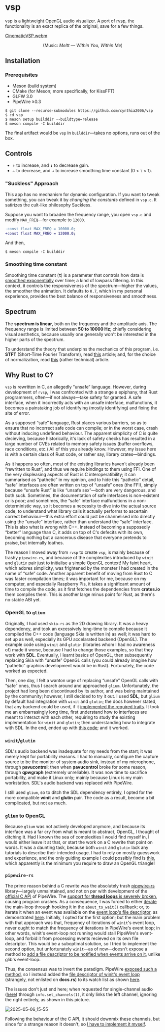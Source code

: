 # vsp

vsp is a lightweight OpenGL audio visualizer. A port of [rvsp](https://github.com/cynthia2006/rvsp), the functionality is an exact replica of the original, save for a few things. 

[CinematicVSP.webm](https://github.com/user-attachments/assets/c3e6a155-3f7c-4178-bced-53face6879ce)

<div align="center">(Music: <i>Meltt — Within You, Within Me</i>)</div> 

## Installation

### Prerequisites

- Meson (build system)
- CMake (for Meson; more specifically, for KissFFT)
- GLFW 3.0
- PipeWire ≥0.3

```
$ git clone --recurse-submodules https://github.com/cynthia2006/vsp
$ cd vsp
$ meson setup builddir --buildtype=release
$ meson compile -C builddir
```

The final artifact would be `vsp` in `builddir`—takes no options, runs out of the box.

## Controls

- <kbd>↑</kbd> to increase, and <kbd>↓</kbd> to decrease gain.
- <kbd>←</kbd> to decrease, and <kbd>→</kbd> to increase smoothing time constant (0 < τ < 1).


### "Suckless" Approach

This app has no mechanism for dynamic configuration. If you want to tweak something, you can tweak it by *changing the constants* defined in `vsp.c`. It satirizes the cult-like philosophy Suckless.

Suppose you want to broaden the frequency range, you open `vsp.c` and modify `MAX_FREQ`—for example to `12000`.

```diff
-const float MAX_FREQ = 10000.0;
+const float MAX_FREQ = 12000.0;
```

And then,

```
$ meson compile -C builddir
```


### Smoothing time constant

Smoothing time constant (**τ**) is a parameter that controls how data is [smoothed exponentially](https://en.wikipedia.org/wiki/Exponential_smoothing) over time; a kind of lowpass filtering. In this context, it controls the responsiveness of the spectrum—higher the values, the smoother the animation. It defaults to `0.7`, which in my personal experience, provides the best balance of responsiveness and smoothness.


## Spectrum

The **spectrum is linear**, both on the frequency and the amplitude axis. The frequency range is limited between **50 to 10000 Hz**; chiefly considering visual aesthetics, because usually one generally won't be interested in the higher parts of the spectrum.

To understand the theory that underpins the mechanics of this program, i.e. **STFT** (Short-Time Fourier Transform), read [this](https://brianmcfee.net/dstbook-site/content/ch09-stft/intro.html) article; and, for the choice of normalization, read [this](https://appliedacousticschalmers.github.io/scaling-of-the-dft/AES2020_eBrief/#31--scaling-of-dft-spectra-of-discrete-tones) (rather technical) article.

## Why Rust to C?

`vsp` is rewritten in C, an allegedly “unsafe” language. However, during development of `rvsp`, I was confronted with a strange a epiphany, that Rust programmers, often—if not always—take safety for granted. A safe interface, when it incorrectly acts with an unsafe interface, malfunctions, it becomes a painstaking job of identifying (mostly identifying) and fixing the site of error.

As a supposed “safe” language, Rust places various barriers, so as to ensure that no incorrect safe code can compile; or in the worst case, crash without inducing undefined behaviour. The apparent simplicity of C is quite decieving, because historically, it's lack of safety checks has resulted in a large number of CVEs related to memory safety issues (buffer overflows, race conditions, etc.) All of this you already know. However, my issue here is with a certain class of Rust code, or rather say, library crates—bindings.

As it happens so often, most of the existing libraries haven't already been “rewritten to Rust”, and thus we require bindings to them using FFI. One of the very displeasing aspects of Rust is C interoperatibility; it can summarised as “pathetic” in my opinion, and to hide this “pathetic” detail, “safe” interfaces are often written on top of “unsafe” ones (the FFI), simply because “unsafe Rust” is like “unsafe sex”—both are very dangerous, and both suck. Sometimes, the documentation of safe interfaces is non-existent or is poor; and sometimes, the “safe” interface malfunctions in a non-deterministic way, so it becomes a necessity to dive into the actual source code, to understand what library calls it actually performs to ascertain correct behaviour—this extra effort could just be channelised into directly using the “unsafe” interface, rather than understand the “safe” interface. This is also what is wrong with C++. Instead of becoming a supposedly “better” language than C, it adds on top of C's defecits with its own, becoming nothing but a cancerous disease that everyone pretends to praise, but internally loathes.

The reason I moved away from `rvsp` to create `vsp`, is mainly because of trashy `pipewire-rs`, and because of the complexities introduced by `winit` and `glutin` pair just to initialise a simple OpenGL context! My faint heart, which adores simplicity, was frightened by the monster I had created in the name of “safe” code. Another apparent benefit of moving from Rust to C was faster compilation times; it was important for me, because on my computer, and especially Raspberry Pis, it takes a significant amount of time to compile the code, as it first fetches the dependencies from **crates.io** them compiles them. This is another large minus point for Rust, as there's no stable ABI yet.

### OpenGL to `glium`

Originally, I had used `skia-rs` as the 2D drawing library. It was a heavy dependency, and took an excessively long-time to compile because it compiled the C++ code (language Skia is written in) as well; it was hard to set up as well, especially its GPU accelarated backend (OpenGL). The example code using `winit` and `glutin` (libraries whom I had no awareness of) made it worse, because I had to change those examples, so that they work with **SDL**. Eventually, I learnt basics of OpenGL, then subsequently replacing Skia with “unsafe” OpenGL calls (you could already imagine how “pathetic” graphics development would be in Rust). Fortunately, the code worked as expected.

Then, one day, I felt a wanton urge of replacing “unsafe” OpenGL calls with “safe” ones, thus I search around and approached `glium`. Unfortunately, the project had long been discontinued by its author, and was being maintained by the community; however, I still decided to try it out. I used **SDL**, but `glium` by default had integration with `winit` and `glutin`; the docs however stated, that any backend could be used, if it [implemented the required traits](https://docs.rs/glium/latest/glium/backend/index.html). It took me an embarrasingly long time, first understand how to interfaces are meant to interact with each other, requiring to study the existing implementation for `winit` and `glutin`; then understanding how to integrate with SDL. In the end, ended up with [this code](https://github.com/cynthia2006/rvsp/blob/3f0da4c7f8f5a314e9e5d892c22df2903bc3684b/src/sdl_backend.rs); and it worked.

### `winit`/`glutin`

SDL's audio backend was inadequate for my needs from the start; it was merely kept for portability reasons. I had to manually, configure the capture source to be the monitor of system audio sink, instead of my microphone, through **pavucontrol**; then when **pavucontrol** broke for some reason, through **qpwgraph** (extremely unreliable). It was now time to sacrifice portability, and make it Linux only; mainly because Linux is my main workstation. SDL's audio backend was replaced with PipeWire.

I still used `glium`, so to ditch the SDL dependency entirely, I opted for the more compatible **winit** and **glutin** pair. The code as a result, become a bit complicated, but not as much.

### `glium` to OpenGL

Because `glium` was not actively developed anymore, and because its interface was a far cry from what is meant to abstract, OpenGL, I thought of ditching it. Had I known the sea of complexities I would find myself in, I would either leave it at that, or start the work on a C rewrite that point on words. It was a daunting task, because both `winit` and `glutin`  lack any tutorials to describe their intended usage. I had to rely on mostly guesswork and experience, and the only guiding example I could possibly find is [this](https://github.com/rust-windowing/glutin/blob/master/glutin_examples/src/lib.rs), which apparently is the minimum you require to draw an OpenGL triangle!

### `pipewire-rs`

The prime reason behind a C rewrite was the absolutely trash [pipewire-rs](https://gitlab.freedesktop.org/pipewire/pipewire-rs) library—largely unmaintained, and not on par with development of the [official C API](https://docs.pipewire.org/page_api.html) of PipeWire. The [support for **thread loops** is severely broken](https://gitlab.freedesktop.org/pipewire/pipewire-rs/-/issues/17), causing program crashes. As a consequence, I was forced to either [iterate](https://pipewire.pages.freedesktop.org/pipewire-rs/pipewire/loop_/struct.LoopRef.html#method.iterate) the main-loop through hooking it in the [`about_to_wait()`](https://docs.rs/winit/latest/winit/application/trait.ApplicationHandler.html#method.about_to_wait) callback; or, to iterate it when an event was available on the [event loop's file descriptor](https://pipewire.pages.freedesktop.org/pipewire-rs/pipewire/loop_/struct.LoopRef.html#method.fd), as demonstrated [here](https://gitlab.freedesktop.org/pipewire/pipewire/-/blob/master/src/examples/gmain.c?ref_type=heads#L65-67). Initially, I opted for the first option; but the main problem with that approach was that, frequency of iterations of `winit`'s event loop, never ought to match the frequency of iterations in PipeWire's event loop; in other words, winit's event-loop not running would stall PipeWire's event-loop, and forbid it from processing events recieved on its own file descriptor. This would be a suboptimal solution, so I tried to implement the second option, but unfortunately `winit`—as of now—doesn't expose a method to [add a file descriptor to be notified when events arrive on it](https://github.com/rust-windowing/winit/issues/3592), unlike glib's event-loop.

Thus, the consensus was to invert the paradigm. PipeWire [exposed such a method](https://pipewire.pages.freedesktop.org/pipewire-rs/pipewire/loop_/struct.LoopRef.html#method.add_io), so I instead added the [file descriptor of winit's event loop](https://github.com/rust-windowing/winit/blob/519947463fe2c2e213c5cc8f217554d07301ef23/src/event_loop.rs#L331-L333) (strangely, not enlisted on **docs.rs**) to its watch list as shown [here](https://github.com/rust-windowing/winit/blob/519947463fe2c2e213c5cc8f217554d07301ef23/src/event_loop.rs#L331-L333).

The issues don't just end here; when requested for single-channel audio ([here](https://github.com/cynthia2006/rvsp/blob/fb10b69fa57e7db77a228d6d550ed15105da1713/src/main.rs#L369-L376)) through `info.set_channels(1)`, it only links the left channel, ignoring the right entirely, as shown in this picture.

![2025-05-06_15-55](https://github.com/user-attachments/assets/3354c5de-a14b-4c66-8e6c-38b8577514e9)


Following the behaviour of the C API, it should downmix these channels, but since for a strange reason it doesn't, so [I have to implement it myself](https://github.com/cynthia2006/rvsp/blob/fb10b69fa57e7db77a228d6d550ed15105da1713/src/main.rs#L101-L111).
